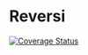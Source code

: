 # Reversi
[![Coverage Status](https://coveralls.io/repos/github/marc1107/Reversi/badge.svg?branch=main&service=github)](https://coveralls.io/github/marc1107/Reversi?branch=main)
